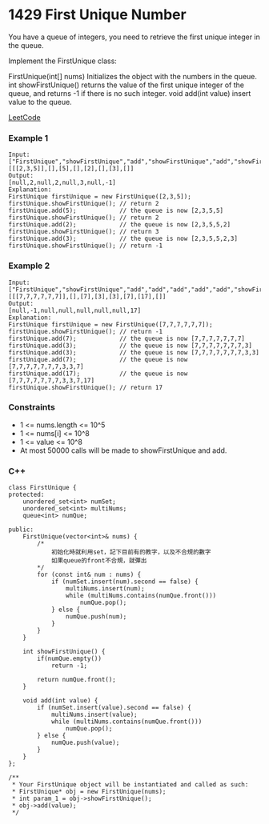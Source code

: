 # 1429 First Unique Number

You have a queue of integers, you need to retrieve the first unique integer in the queue.

Implement the FirstUnique class:

FirstUnique(int[] nums) Initializes the object with the numbers in the queue.
int showFirstUnique() returns the value of the first unique integer of the queue, and returns -1 if there is no such integer.
void add(int value) insert value to the queue.

[LeetCode](https://leetcode.cn/problems/first-unique-number/description/)

### Example 1

```
Input: 
["FirstUnique","showFirstUnique","add","showFirstUnique","add","showFirstUnique","add","showFirstUnique"]
[[[2,3,5]],[],[5],[],[2],[],[3],[]]
Output: 
[null,2,null,2,null,3,null,-1]
Explanation: 
FirstUnique firstUnique = new FirstUnique([2,3,5]);
firstUnique.showFirstUnique(); // return 2
firstUnique.add(5);            // the queue is now [2,3,5,5]
firstUnique.showFirstUnique(); // return 2
firstUnique.add(2);            // the queue is now [2,3,5,5,2]
firstUnique.showFirstUnique(); // return 3
firstUnique.add(3);            // the queue is now [2,3,5,5,2,3]
firstUnique.showFirstUnique(); // return -1
```

### Example 2

```
Input: 
["FirstUnique","showFirstUnique","add","add","add","add","add","showFirstUnique"]
[[[7,7,7,7,7,7]],[],[7],[3],[3],[7],[17],[]]
Output: 
[null,-1,null,null,null,null,null,17]
Explanation: 
FirstUnique firstUnique = new FirstUnique([7,7,7,7,7,7]);
firstUnique.showFirstUnique(); // return -1
firstUnique.add(7);            // the queue is now [7,7,7,7,7,7,7]
firstUnique.add(3);            // the queue is now [7,7,7,7,7,7,7,3]
firstUnique.add(3);            // the queue is now [7,7,7,7,7,7,7,3,3]
firstUnique.add(7);            // the queue is now [7,7,7,7,7,7,7,3,3,7]
firstUnique.add(17);           // the queue is now [7,7,7,7,7,7,7,3,3,7,17]
firstUnique.showFirstUnique(); // return 17
```

### Constraints

* 1 <= nums.length <= 10^5
* 1 <= nums[i] <= 10^8
* 1 <= value <= 10^8
* At most 50000 calls will be made to showFirstUnique and add.


### C++ 

```
class FirstUnique {
protected:
    unordered_set<int> numSet;
    unordered_set<int> multiNums;
    queue<int> numQue;

public:
    FirstUnique(vector<int>& nums) {
        /*
            初始化時就利用set，記下目前有的教字，以及不合規的數字
            如果queue的front不合規，就彈出
        */
        for (const int& num : nums) {
            if (numSet.insert(num).second == false) {
                multiNums.insert(num);
                while (multiNums.contains(numQue.front()))
                    numQue.pop();
            } else {
                numQue.push(num);
            }
        }
    }

    int showFirstUnique() {
        if(numQue.empty())
            return -1;

        return numQue.front();
    }

    void add(int value) {
        if (numSet.insert(value).second == false) {
            multiNums.insert(value);
            while (multiNums.contains(numQue.front()))
                numQue.pop();
        } else {
            numQue.push(value);
        }
    }
};

/**
 * Your FirstUnique object will be instantiated and called as such:
 * FirstUnique* obj = new FirstUnique(nums);
 * int param_1 = obj->showFirstUnique();
 * obj->add(value);
 */
```
